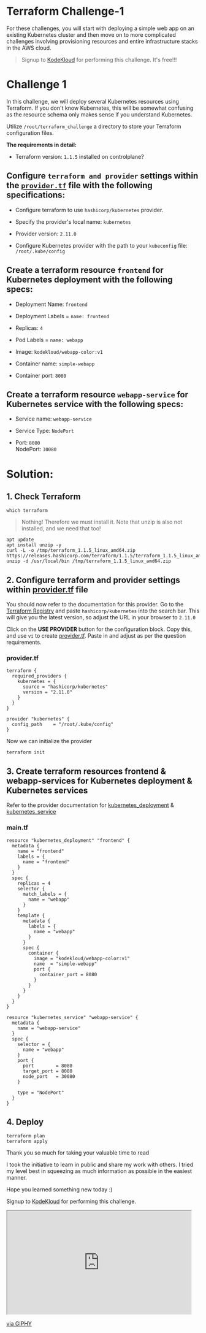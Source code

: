 # Terraform Challenge-1

For these challenges, you will start with deploying a simple web app on an existing Kubernetes cluster and then move on to more complicated challenges involving provisioning resources and entire infrastructure stacks in the AWS cloud.

> Signup to [KodeKloud](https://kodekloud.com/) for performing this challenge. It's free!!!

# Challenge 1

In this challenge, we will deploy several Kubernetes resources using Terraform. If you don't know Kubernetes, this will be somewhat confusing as the resource schema only makes sense if you understand Kubernetes.

Utilize `/root/terraform_challenge` a directory to store your Terraform configuration files.

**The requirements in detail:**

* Terraform version: `1.1.5` installed on controlplane?
    

## Configure `terraform and provider` settings within the [`provider.tf`](http://provider.tf) file with the following specifications:

* Configure terraform to use `hashicorp/kubernetes` provider.
    
* Specify the provider's local name: `kubernetes`
    
* Provider version: `2.11.0`
    
* Configure Kubernetes provider with the path to your `kubeconfig` file: `/root/.kube/config`
    

## Create a terraform resource `frontend` for Kubernetes deployment with the following specs:

* Deployment Name: `frontend`
    
* Deployment Labels = `name: frontend`
    
* Replicas: `4`
    
* Pod Labels = `name: webapp`
    
* Image: `kodekloud/webapp-color:v1`
    
* Container name: `simple-webapp`
    
* Container port: `8080`
    

## Create a terraform resource `webapp-service` for Kubernetes service with the following specs:

* Service name: `webapp-service`
    
* Service Type: `NodePort`
    
* Port: `8080`  
    NodePort: `30080`
    

# Solution:

## 1\. Check Terraform

```plaintext
which terraform
```

> Nothing! Therefore we must install it. Note that unzip is also not installed, and we need that too!

```plaintext
apt update
apt install unzip -y
curl -L -o /tmp/terraform_1.1.5_linux_amd64.zip https://releases.hashicorp.com/terraform/1.1.5/terraform_1.1.5_linux_amd64.zip
unzip -d /usr/local/bin /tmp/terraform_1.1.5_linux_amd64.zip
```

## 2\. Configure terraform and provider settings within [provider.tf](http://provider.tf) file

You should now refer to the documentation for this provider. Go to the [Terraform Registry](https://registry.terraform.io/) and paste `hashicorp/kubernetes` into the search bar. This will give you the latest version, so adjust the URL in your browser to `2.11.0`

Click on the **USE PROVIDER** button for the configuration block. Copy this, and use `vi` to create [provider.tf](http://provider.tf). Paste in and adjust as per the question requirements.

### provider.tf

```plaintext
terraform {
  required_providers {
    kubernetes = {
      source = "hashicorp/kubernetes"
      version = "2.11.0"
    }
  }
}

provider "kubernetes" {
  config_path    = "/root/.kube/config"
}
```

Now we can initialize the provider

```plaintext
terraform init
```

## 3\. Create terraform resources frontend & webapp-services for Kubernetes deployment & Kubernetes services

Refer to the provider documentation for [kubernetes\_deployment](https://registry.terraform.io/providers/hashicorp/kubernetes/2.11.0/docs/resources/deployment) & [kubernetes\_service](https://registry.terraform.io/providers/hashicorp/kubernetes/2.11.0/docs/resources/service)

### main.tf

```plaintext
resource "kubernetes_deployment" "frontend" {
  metadata {
    name = "frontend"
    labels = {
      name = "frontend"
    }
  }
  spec {
    replicas = 4
    selector {
      match_labels = {
        name = "webapp"
      }
    }
    template {
      metadata {
        labels = {
          name = "webapp"
        }
      }
      spec {
        container {
          image = "kodekloud/webapp-color:v1"
          name  = "simple-webapp"
          port {
            container_port = 8080
          }
        }
      }
    }
  }
}

resource "kubernetes_service" "webapp-service" {
  metadata {
    name = "webapp-service"
  }
  spec {
    selector = {
      name = "webapp"
    }
    port {
      port        = 8080
      target_port = 8080
      node_port   = 30080
    }

    type = "NodePort"
  }
}
```

## 4\. Deploy

```plaintext
terraform plan
terraform apply
```

Thank you so much for taking your valuable time to read

I took the initiative to learn in public and share my work with others. I tried my level best in squeezing as much information as possible in the easiest manner.

Hope you learned something new today :)

Signup to [KodeKloud](https://kodekloud.com/) for performing this challenge.

<iframe src="https://giphy.com/embed/3o6Ztk950bvRtZLGk8" class="giphy-embed" width="480" height="270"></iframe>

[via GIPHY](https://giphy.com/gifs/southparkgifs-3o6Ztk950bvRtZLGk8)